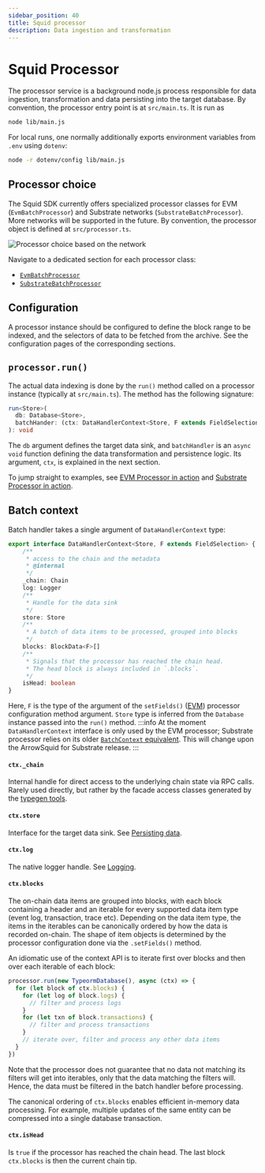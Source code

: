 ```yaml
---
sidebar_position: 40
title: Squid processor
description: Data ingestion and transformation 
---
```


# Squid Processor

The processor service is a background node.js process responsible for data ingestion, transformation and data persisting into the target database. By convention, the processor entry point is at `src/main.ts`. It is run as
```bash
node lib/main.js
```

For local runs, one normally additionally exports environment variables from `.env` using `dotenv`:
```bash
node -r dotenv/config lib/main.js
```

## Processor choice

The Squid SDK currently offers specialized processor classes for EVM (`EvmBatchProcessor`) and Substrate networks (`SubstrateBatchProcessor`). More networks will be supported in the future. By convention, the processor object is defined at `src/processor.ts`.

![Processor choice based on the network](</img/network-choice.png>)

Navigate to a dedicated section for each processor class:

- [`EvmBatchProcessor`](/evm-indexing)
- [`SubstrateBatchProcessor`](/firesquid/substrate-indexing)

[//]: # (!!!! Remove the /firesquid reference above once ArrowSquid for Substrate is released)

## Configuration

A processor instance should be configured to define the block range to be indexed, and the selectors of data to be fetched from the archive. See the configuration pages of the corresponding sections.

## `processor.run()`

The actual data indexing is done by the `run()` method called on a processor instance (typically at `src/main.ts`). The method has the following signature:

```ts
run<Store>(
  db: Database<Store>,
  batchHander: (ctx: DataHandlerContext<Store, F extends FieldSelection>) => Promise<void>
): void
```

The `db` argument defines the target data sink, and `batchHandler` is an `async` `void` function defining the data transformation and persistence logic. Its argument, `ctx`, is explained in the next section.

To jump straight to examples, see [EVM Processor in action](/evm-indexing/batch-processor-in-action) and [Substrate Processor in action](/firesquid/substrate-indexing/batch-processor-in-action).

[//]: # (!!!! Remove the /firesquid reference above once ArrowSquid for Substrate is released)

## Batch context

Batch handler takes a single argument of `DataHandlerContext` type:
```ts
export interface DataHandlerContext<Store, F extends FieldSelection> {
    /**
     * access to the chain and the metadata
     * @internal
     */
    _chain: Chain
    log: Logger
    /**
     * Handle for the data sink
     */
    store: Store
    /**
     * A batch of data items to be processed, grouped into blocks
     */
    blocks: BlockData<F>[]
    /**
     * Signals that the processor has reached the chain head.
     * The head block is always included in `.blocks`.
     */
    isHead: boolean
}
```

Here, `F` is the type of the argument of the `setFields()` ([EVM](/evm-indexing/configuration/data-selection)) processor configuration method argument. `Store` type is inferred from the `Database` instance passed into the `run()` method.
:::info
At the moment `DataHandlerContext` interface is only used by the EVM processor; Substrate processor relies on its older [`BatchContext` equivalent](/firesquid/basics/processor-context). This will change upon the ArrowSquid for Substrate release.
:::

[//]: # (!!!! Remove the notice once ArrowSquid for Substrate is released)

#### `ctx._chain`

Internal handle for direct access to the underlying chain state via RPC calls. Rarely used directly, but rather by the facade access classes generated by the [typegen tools](/glossary/#typegen).

#### `ctx.store`

Interface for the target data sink. See [Persisting data](/basics/store).

#### `ctx.log`

The native logger handle. See [Logging](/basics/logging).

#### `ctx.blocks`

The on-chain data items are grouped into blocks, with each block containing a header and an iterable for every supported data item type (event log, transaction, trace etc). Depending on the data item type, the items in the iterables can be canonically ordered by how the data is recorded on-chain. The shape of item objects is determined by the processor configuration done via the `.setFields()` method.

An idiomatic use of the context API is to iterate first over blocks and then over each iterable of each block:

```ts
processor.run(new TypeormDatabase(), async (ctx) => {
  for (let block of ctx.blocks) {
    for (let log of block.logs) {
      // filter and process logs
    }
    for (let txn of block.transactions) {
      // filter and process transactions
    }
    // iterate over, filter and process any other data items
  }
})
```
Note that the processor does not guarantee that no data not matching its filters will get into iterables, only that the data matching the filters will. Hence, the data must be filtered in the batch handler before processing.

The canonical ordering of `ctx.blocks` enables efficient in-memory data processing. For example, multiple updates of the same entity can be compressed into a single database transaction.

#### `ctx.isHead`

Is `true` if the processor has reached the chain head. The last block `ctx.blocks` is then the current chain tip.

